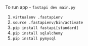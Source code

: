 To run app - `fastapi dev main.py`

1. `virtualenv .fastapienv`
2. `source .fastapienv/bin/activate`
3. `pip install fastapi[standard]`
4. `pip install sqlalchemy`
5. `pip install pymysql`
